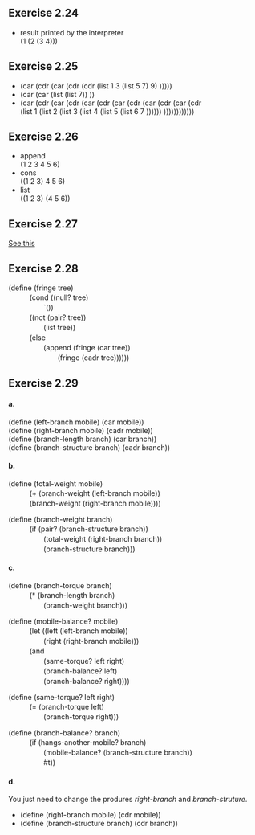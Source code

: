 ## Exercise 2.24
- result printed by the interpreter  
(1 (2 (3 4)))  

## Exercise 2.25
- (car (cdr (car (cdr (cdr (list 1 3 (list 5 7) 9) )))))  
- (car (car  (list (list 7)) ))  
- (car (cdr (car (cdr (car (cdr (car (cdr (car (cdr (car (cdr  
(list 1 (list 2 (list 3 (list 4 (list 5 (list 6 7 )))))) ))))))))))))  

## Exercise 2.26
- append  
(1 2 3 4 5 6)  
- cons  
((1 2 3) 4 5 6)
- list  
((1 2 3) (4 5 6))  

## Exercise 2.27
[See this](https://sicp.readthedocs.io/en/latest/chp2/27.html)

## Exercise 2.28
(define (fringe tree)  
　　　(cond ((null? tree)  
　　　　　`())  
　　　((not (pair? tree))  
　　　　　(list tree))  
　　　(else   
　　　　　(append (fringe (car tree))   
　　　　　　　(fringe (cadr tree))))))  
       
## Exercise 2.29
#### a.  
(define (left-branch mobile) (car mobile))  
(define (right-branch mobile) (cadr mobile))  
(define (branch-length branch) (car branch))  
(define (branch-structure branch) (cadr branch))  

#### b.  
(define (total-weight mobile)  
　　　(+ (branch-weight (left-branch mobile))  
　　　(branch-weight (right-branch mobile))))  
   
(define (branch-weight branch)  
　　　(if (pair? (branch-structure branch))   
　　　　　(total-weight (right-branch branch))  
　　　　　(branch-structure branch)))  

#### c.
(define (branch-torque branch)  
　　　(* (branch-length branch)  
　　　　　(branch-weight branch)))  

(define (mobile-balance? mobile)  
　　　(let ((left (left-branch mobile))  
　　　　　(right (right-branch mobile)))  
　　　(and   
　　　　　(same-torque? left right)  
　　　　　(branch-balance? left)  
　　　　　(branch-balance? right))))  

(define (same-torque? left right)  
　　　(= (branch-torque left)  
　　　　　(branch-torque right)))  

(define (branch-balance? branch)  
　　　(if (hangs-another-mobile? branch)  
　　　　　(mobile-balance? (branch-structure branch))  
　　　　　#t))  
     
#### d.
You just need to change the produres *right-branch* and *branch-struture*.  

- (define (right-branch mobile) (cdr mobile))  
- (define (branch-structure branch) (cdr branch))  
